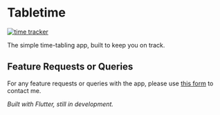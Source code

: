 # Tabletime

[![time tracker](https://wakatime.com/badge/github/Joshlucpoll/tabletime.svg)](https://wakatime.com/badge/github/Joshlucpoll/tabletime)

The simple time-tabling app, built to keep you on track.

## Feature Requests or Queries

For any feature requests or queries with the app, please use [this form](https://tabletime.app/contact) to contact me.

*Built with Flutter, still in development.*
